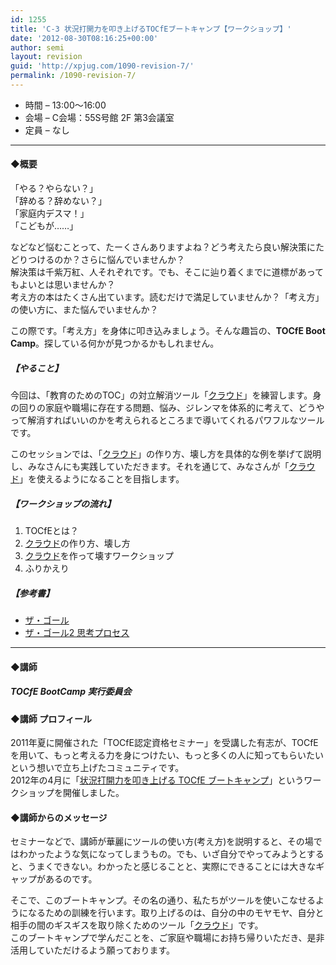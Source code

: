 ```yaml
---
id: 1255
title: 'C-3 状況打開力を叩き上げるTOCfEブートキャンプ【ワークショップ】'
date: '2012-08-30T08:16:25+00:00'
author: semi
layout: revision
guid: 'http://xpjug.com/1090-revision-7/'
permalink: /1090-revision-7/
---
```


- 時間 – 13:00〜16:00
- 会場 – C会場：55S号館 2F 第3会議室
- 定員 – なし

---

#### ◆概要

「やる？やらない？」  
「辞める？辞めない？」  
「家庭内デスマ！」  
「こどもが……」

などなど悩むことって、たーくさんありますよね？どう考えたら良い解決策にたどりつけるのか？さらに悩んでいませんか？  
解決策は千紫万紅、人それぞれです。でも、そこに辿り着くまでに道標があってもよいとは思いませんか？  
考え方の本はたくさん出ています。読むだけで満足していませんか？「考え方」の使い方に、また悩んでいませんか？

この際です。「考え方」を身体に叩き込みましょう。そんな趣旨の、**TOCfE Boot Camp**。探している何かが見つかるかもしれません。

##### 【やること】

今回は、「教育のためのTOC」の対立解消ツール「[クラウド](http://global-optimum.com/blog/2012/03/298/)」を練習します。身の回りの家庭や職場に存在する問題、悩み、ジレンマを体系的に考えて、どうやって解消すればいいのかを考えられるところまで導いてくれるパワフルなツールです。

このセッションでは、「[クラウド](http://global-optimum.com/blog/2012/03/298/)」の作り方、壊し方を具体的な例を挙げて説明し、みなさんにも実践していただきます。それを通じて、みなさんが「[クラウド](http://global-optimum.com/blog/2012/03/298/)」を使えるようになることを目指します。

##### 【ワークショップの流れ】

1. TOCfEとは？
2. [クラウド](http://global-optimum.com/blog/2012/03/298/)の作り方、壊し方
3. [クラウド](http://global-optimum.com/blog/2012/03/298/)を作って壊すワークショップ
4. ふりかえり

##### 【参考書】

- [ザ・ゴール](http://www.amazon.co.jp/gp/product/4478420408/)
- [ザ・ゴール2 思考プロセス](http://www.amazon.co.jp/dp/4478420416/)

---

#### ◆講師

##### TOCfE BootCamp 実行委員会

#### ◆講師 プロフィール

2011年夏に開催された「TOCfE認定資格セミナー」を受講した有志が、TOCfEを用いて、もっと考える力を身につけたい、もっと多くの人に知ってもらいたいという想いで立ち上げたコミュニティです。  
2012年の4月に「[状況打開力を叩き上げる TOCfE ブートキャンプ](http://kokucheese.com/event/index/30962/)」というワークショップを開催しました。

#### ◆講師からのメッセージ

セミナーなどで、講師が華麗にツールの使い方(考え方)を説明すると、その場ではわかったような気になってしまうもの。でも、いざ自分でやってみようとすると、うまくできない。わかったと感じることと、実際にできることには大きなギャップがあるのです。

そこで、このブートキャンプ。その名の通り、私たちがツールを使いこなせるようになるための訓練を行います。取り上げるのは、自分の中のモヤモヤ、自分と相手の間のギスギスを取り除くためのツール「[クラウド](http://global-optimum.com/blog/2012/03/298/)」です。  
このブートキャンプで学んだことを、ご家庭や職場にお持ち帰りいただき、是非活用していただけるよう願っております。